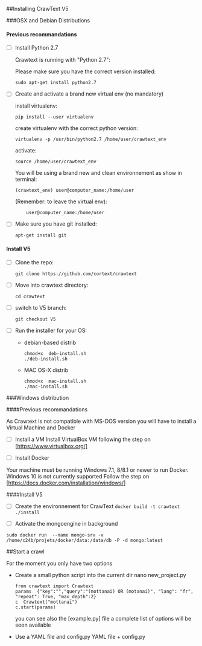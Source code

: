 

##Installing CrawText V5 

###OSX and Debian Distributions


#### Previous recommandations 


- [ ] Install Python 2.7

    Crawtext is running with "Python 2.7":

    Please make sure you have the correct version installed:

    ``` sudo apt-get install python2.7 ```

- [ ] Create and activate a brand new virtual env (no mandatory)

    install virtualenv:

    ``` pip install --user virtualenv ```

    create virtualenv with the correct python version:
    
    ``` virtualenv -p /usr/bin/python2.7 /home/user/crawtext_env ```

    activate:
    
    ``` source /home/user/crawtext_env ```

    You will be using a brand new and clean environnement as show in terminal:
    
    ```(crawtext_env) user@computer_name:/home/user ```

    (Remember: to leave the virtual env):
    
    ```(crawtext_env) user@computer_name:/home/user deactivate 
        user@computer_name:/home/user
    ```

- [ ] Make sure you have git installed:

    ``` apt-get install git ```

#### Install V5 

- [ ] Clone the repo:

    ``` git clone https://github.com/cortext/crawtext ```

- [ ] Move into crawtext directory:

    ``` cd crawtext  ```

- [ ] switch to V5 branch:

    ``` git checkout V5 ```

- [ ] Run the installer for your OS:

    * debian-based distrib
        ``` 
        chmod+x  deb-install.sh
        ./deb-install.sh
        ```

    * MAC OS-X distrib
        
        ``` 
        chmod+x  mac-install.sh
        ./mac-install.sh
        ```

###Windows distribution 

####Previous recommandations 

As Crawtext is not compatible with MS-DOS version
you will have to install a Virtual Machine  and Docker

- [ ] Install a VM
Install VirtualBox VM following the step on [https://www.virtualbox.org/]


- [ ] Install Docker

Your machine must be running Windows 7.1, 8/8.1 or newer to run Docker. Windows 10 is not currently supported
Follow the step on [https://docs.docker.com/installation/windows/]

####Install V5 


- [ ] Create the environnement for CrawText
```docker build -t crawtext ./install```

- [ ] Activate the mongoengine in background

```sudo docker run  --name mongo-srv -v /home/c24b/projets/docker/data:/data/db -P -d mongo:latest```


##Start a crawl 


For the moment you only have two options
* Create a small python script into the current dir
    nano new_project.py
    ```
    from crawtext import Crawtext
    params  {"key":"","query":"(mottanai) OR (motanai)", "lang": "fr", "repeat": True, "max_depth":2}
    c  Crawtext("mottanai")
    c.start(params)
    ```
    you can see also the [example.py] file
    a complete list of options will be soon available
    
* Use a YAML file and config.py
    YAML file + config.py

